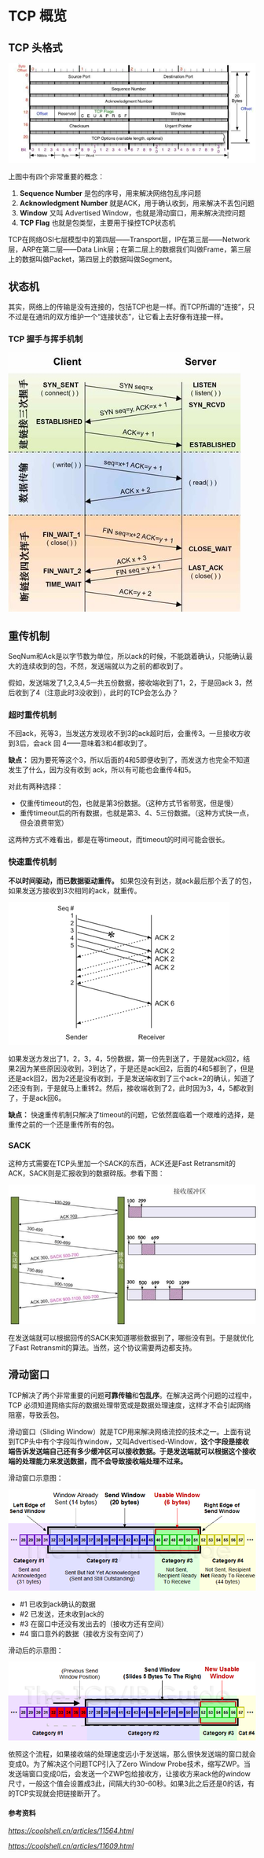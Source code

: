 # TCP 概览
## TCP 头格式
![](../../img/TCP-Header-01.jpg)

上图中有四个非常重要的概念：
1. **Sequence Number** 是包的序号，用来解决网络包乱序问题
2. **Acknowledgment Number** 就是ACK，用于确认收到，用来解决不丢包问题
3. **Window** 又叫 Advertised Window，也就是滑动窗口，用来解决流控问题
4. **TCP Flag** 也就是包类型，主要用于操控TCP状态机

TCP在网络OSI七层模型中的第四层——Transport层，IP在第三层——Network层，ARP在第二层——Data Link层；在第二层上的数据我们叫做Frame，第三层上的数据叫做Packet，第四层上的数据叫做Segment。

## 状态机
其实，网络上的传输是没有连接的，包括TCP也是一样。而TCP所谓的“连接”，只不过是在通讯的双方维护一个“连接状态”，让它看上去好像有连接一样。

### TCP 握手与挥手机制
![](../../img/tcp_open_close.jpg)

## 重传机制
SeqNum和Ack是以字节数为单位，所以ack的时候，不能跳着确认，只能确认最大的连续收到的包，不然，发送端就以为之前的都收到了。

假如，发送端发了1,2,3,4,5一共五份数据，接收端收到了1，2，于是回ack 3，然后收到了4（注意此时3没收到），此时的TCP会怎么办？
### 超时重传机制
不回ack，死等3，当发送方发现收不到3的ack超时后，会重传3。一旦接收方收到3后，会ack 回 4——意味着3和4都收到了。

**缺点：**	因为要死等这个3，所以后面的4和5即便收到了，而发送方也完全不知道发生了什么，因为没有收到 ack，所以有可能也会重传4和5。

对此有两种选择：
- 仅重传timeout的包，也就是第3份数据。（这种方式节省带宽，但是慢）
- 重传timeout后的所有数据，也就是第3、4、5三份数据。（这种方式快一点，但会浪费带宽）

这两种方式不难看出，都是在等timeout，而timeout的时间可能会很长。

### 快速重传机制
**不以时间驱动，而已数据驱动重传。** 如果包没有到达，就ack最后那个丢了的包，如果发送方接收到3次相同的ack，就重传。

![](../../img/FASTIncast021.png)

如果发送方发出了1，2，3，4，5份数据，第一份先到送了，于是就ack回2，结果2因为某些原因没收到，3到达了，于是还是ack回2，后面的4和5都到了，但是还是ack回2，因为2还是没有收到，于是发送端收到了三个ack=2的确认，知道了2还没有到，于是就马上重转2。然后，接收端收到了2，此时因为3，4，5都收到了，于是ack回6。

**缺点：** 快速重传机制只解决了timeout的问题，它依然面临着一个艰难的选择，是重传之前的一个还是重传所有的包。

### SACK
这种方式需要在TCP头里加一个SACK的东西，ACK还是Fast Retransmit的ACK，SACK则是汇报收到的数据碎版。参看下图：

![](../../img/tcp_sack_example-900x507.jpg)


在发送端就可以根据回传的SACK来知道哪些数据到了，哪些没有到。于是就优化了Fast Retransmit的算法。当然，这个协议需要两边都支持。

## 滑动窗口
TCP解决了两个非常重要的问题**可靠传输**和**包乱序**。在解决这两个问题的过程中，TCP 必须知道网络实际的数据处理带宽或是数据处理速度，这样才不会引起网络阻塞，导致丢包。

滑动窗口（Sliding Window）就是TCP用来解决网络流控的技术之一。上面有说到TCP头中有个字段叫作window，又叫Advertised-Window，**这个字段是接收端告诉发送端自己还有多少缓冲区可以接收数据。于是发送端就可以根据这个接收端的处理能力来发送数据，而不会导致接收端处理不过来。**

滑动窗口示意图：

![](../../img/tcpswwindows.png)

- #1 已收到ack确认的数据
- #2 已发送，还未收到ack的
- #3 在窗口中还没有发出去的（接收方还有空间）
- #4 窗口意外的数据（接收方没有空间了）

滑动后的示意图：

![](../../img/tcpswslide.png)

依照这个流程，如果接收端的处理速度远小于发送端，那么很快发送端的窗口就会变成0。为了解决这个问题TCP引入了Zero Window Probe技术，缩写ZWP。当发送端窗口变成0后，会发送一个ZWP包给接收方，让接收方来ack他的window尺寸，一般这个值会设置成3此，间隔大约30-60秒。如果3此之后还是0的话，有的TCP实现就会把链接断开了。

#### 参考资料
*https://coolshell.cn/articles/11564.html*

*https://coolshell.cn/articles/11609.html*